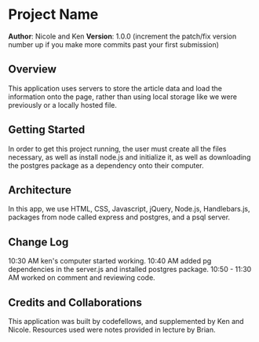 # Project Name

**Author**: Nicole and Ken
**Version**: 1.0.0 (increment the patch/fix version number up if you make more commits past your first submission)

## Overview
<!-- Provide a high level overview of what this application is and why you are building it, beyond the fact that it's an assignment for a Code Fellows 301 class. (i.e. What's your problem domain?) -->
This application uses servers to store the article data and load the information onto the page, rather than using local storage like we were previously or a locally hosted file.

## Getting Started
<!-- What are the steps that a user must take in order to build this app on their own machine and get it running? -->
In order to get this project running, the user must create all the files necessary, as well as install node.js and initialize it, as well as downloading the postgres package as a dependency onto their computer.

## Architecture
<!-- Provide a detailed description of the application design. What technologies (languages, libraries, etc) you're using, and any other relevant design information. -->
In this app, we use HTML, CSS, Javascript, jQuery, Node.js, Handlebars.js, packages from node called express and postgres, and a psql server.

## Change Log
<!-- Use this are to document the iterative changes made to your application as each feature is successfully implemented. Use time stamps. Here's an examples: -->
10:30 AM ken's computer started working.
10:40 AM added pg dependencies in the server.js and installed postgres package.
10:50 - 11:30 AM worked on comment and reviewing code.

## Credits and Collaborations
<!-- Give credit (and a link) to other people or resources that helped you build this application. -->
This application was built by codefellows, and supplemented by Ken and Nicole. Resources used were notes provided in lecture by Brian.